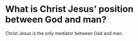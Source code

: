 # What is Christ Jesus’ position between God and man?

Christ Jesus is the only mediator between God and man.
